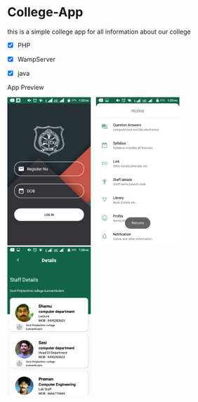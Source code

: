 # College-App
this is a simple college app for all information about our college

- [x]  PHP
- [x]  WampServer
- [x]  java


App Preview

<img src="https://github.com/iamjithinjohnson/College-App/blob/master/Screenshot_20200703-130246.png" width="190"> &nbsp; <img src="https://github.com/iamjithinjohnson/College-App/blob/master/Screenshot_20200703-130502.png" width="190"> &nbsp; <img src="https://github.com/iamjithinjohnson/College-App/blob/master/Screenshot_20200703-130620.png" width="190">





